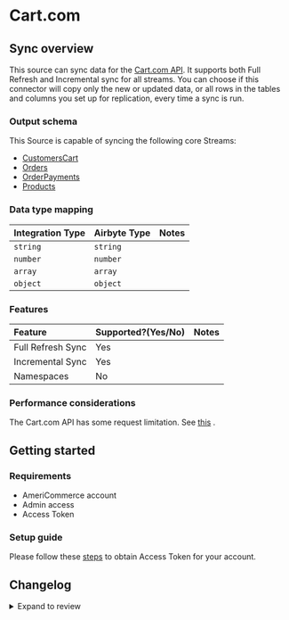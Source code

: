 # Cart.com

## Sync overview

This source can sync data for the [Cart.com API](https://developers.cart.com/docs/rest-api/docs/README.md). It supports both Full Refresh and Incremental sync for all streams. You can choose if this connector will copy only the new or updated data, or all rows in the tables and columns you set up for replication, every time a sync is run.

### Output schema

This Source is capable of syncing the following core Streams:

- [CustomersCart](https://developers.cart.com/docs/rest-api/restapi.json/paths/~1customers/get)
- [Orders](https://developers.cart.com/docs/rest-api/restapi.json/paths/~1orders/get)
- [OrderPayments](https://developers.cart.com/docs/rest-api/restapi.json/paths/~1order_payments/get)
- [Products](https://developers.cart.com/docs/rest-api/restapi.json/paths/~1products/get)

### Data type mapping

| Integration Type | Airbyte Type | Notes |
| :--------------- | :----------- | :---- |
| `string`         | `string`     |       |
| `number`         | `number`     |       |
| `array`          | `array`      |       |
| `object`         | `object`     |       |

### Features

| Feature           | Supported?\(Yes/No\) | Notes |
| :---------------- | :------------------- | :---- |
| Full Refresh Sync | Yes                  |       |
| Incremental Sync  | Yes                  |       |
| Namespaces        | No                   |       |

### Performance considerations

The Cart.com API has some request limitation. See [this](https://developers.cart.com/docs/rest-api/docs/README.md#rate-limiting) .

## Getting started

### Requirements

- AmeriCommerce account
- Admin access
- Access Token

### Setup guide

Please follow these [steps](https://developers.cart.com/docs/rest-api/docs/README.md#setup) to obtain Access Token for your account.

## Changelog
<details>
  <summary>Expand to review</summary>

| Version | Date       | Pull Request                                             | Subject                                                                                |
| :------ | :--------- | :------------------------------------------------------- | :------------------------------------------------------------------------------------- |
| 0.3.5   | 2024-04-19 | [37131](https://github.com/airbytehq/airbyte/pull/37131) | Updating to 0.80.0 CDK                                                                 |
| 0.3.4   | 2024-04-18 | [37131](https://github.com/airbytehq/airbyte/pull/37131) | Manage dependencies with Poetry.                                                       |
| 0.3.3   | 2024-04-15 | [37131](https://github.com/airbytehq/airbyte/pull/37131) | Base image migration: remove Dockerfile and use the python-connector-base image        |
| 0.3.2   | 2024-04-12 | [37131](https://github.com/airbytehq/airbyte/pull/37131) | schema descriptions                                                                    |
| 0.3.1   | 2023-11-21 | [32705](https://github.com/airbytehq/airbyte/pull/32705) | Update CDK version                                                                     |
| 0.3.0   | 2023-11-14 | [23317](https://github.com/airbytehq/airbyte/pull/23317) | Update schemas                                                                         |
| 0.2.1   | 2023-02-22 | [23317](https://github.com/airbytehq/airbyte/pull/23317) | Remove support for incremental for `order_statuses` stream                             |
| 0.2.0   | 2022-09-21 | [16612](https://github.com/airbytehq/airbyte/pull/16612) | Source Cart.com: implement Central API Router access method and improve backoff policy |
| 0.1.6   | 2022-07-15 | [14752](https://github.com/airbytehq/airbyte/pull/14752) | Add `order_statuses` stream                                                            |
| 0.1.5   | 2021-12-23 | [8434](https://github.com/airbytehq/airbyte/pull/8434)   | Update fields in source-connectors specifications                                      |
| 0.1.3   | 2021-08-26 | [5465](https://github.com/airbytehq/airbyte/pull/5465)   | Add the end_date option for limitation of the amount of synced data                    |
| 0.1.2   | 2021-08-23 | [1111](https://github.com/airbytehq/airbyte/pull/1111)   | Add `order_items` stream                                                               |
| 0.1.0   | 2021-06-08 | [4574](https://github.com/airbytehq/airbyte/pull/4574)   | Initial Release                                                                        |

</details>